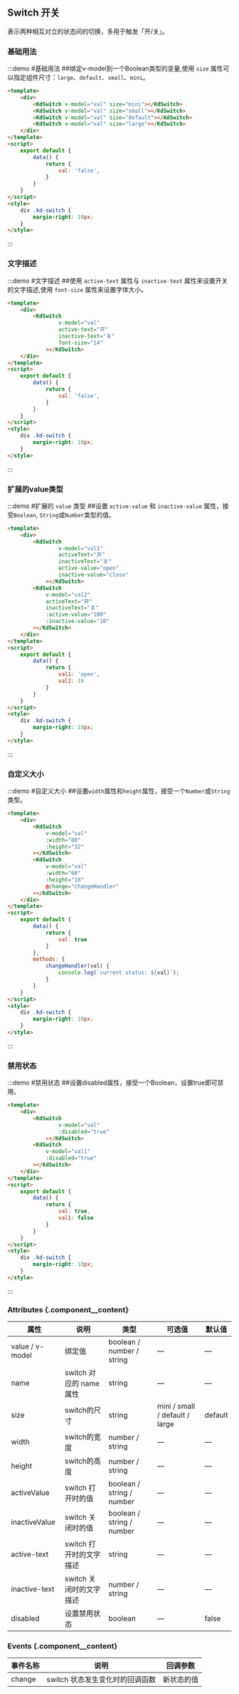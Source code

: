 ## Switch 开关
表示两种相互对立的状态间的切换，多用于触发「开/关」。

### 基础用法

:::demo #基础用法 ##绑定v-model到一个Boolean类型的变量,使用 `size` 属性可以指定组件尺寸：`large`、`default`、`small`、`mini`。

```html
<template>
    <div>
        <KdSwitch v-model="val" size="mini"></KdSwitch>
        <KdSwitch v-model="val" size="small"></KdSwitch>
        <KdSwitch v-model="val" size="default"></KdSwitch>
        <KdSwitch v-model="val" size="large"></KdSwitch>
    </div>
</template>
<script>
    export default {
        data() {
            return {
                val: 'false',
            }
        }
    }
</script>
<style>
    div .kd-switch {
        margin-right: 10px;
    }
</style>
```
:::

### 文字描述

:::demo #文字描述 ##使用 `active-text` 属性与 `inactive-text` 属性来设置开关的文字描述,使用 `font-size` 属性来设置字体大小。

```html
<template>
    <div>
        <KdSwitch
                v-model="val"
                active-text="开"
                inactive-text="关"
                font-size="14"
            ></KdSwitch>
    </div>
</template>
<script>
    export default {
        data() {
            return {
                val: 'false',
            }
        }
    }
</script>
<style>
    div .kd-switch {
        margin-right: 10px;
    }
</style>
```
:::

### 扩展的value类型

:::demo #扩展的 `value` 类型 ##设置 `active-value` 和 `inactive-value` 属性，接受`Boolean`, `String`或`Number`类型的值。

```html
<template>
    <div>
        <KdSwitch
                v-model="val1"
                activeText="开"
                inactiveText="关"
                active-value="open"
                inactive-value="close"
            ></KdSwitch>
        <KdSwitch
            v-model="val2"
            activeText="开"
            inactiveText="关"
            :active-value="100"
            :inactive-value="10"
        ></KdSwitch>
    </div>
</template>
<script>
    export default {
        data() {
            return {
                val1: 'open',
                val2: 10
            }
        }
    }
</script>
<style>
    div .kd-switch {
        margin-right: 10px;
    }
</style>
```
:::

### 自定义大小

:::demo #自定义大小 ##设置`width`属性和`height`属性，接受一个`Number`或`String`类型。

```html
<template>
    <div>
        <KdSwitch
            v-model="val"
            :width="80"
            :height="32"
        ></KdSwitch>
        <KdSwitch
            v-model="val"
            :width="60"
            :height="18"
            @change="changeHandler"
        ></KdSwitch>
    </div>
</template>
<script>
    export default {
        data() {
            return {
                val: true
            }
        },
        methods: {
            changeHandler(val) {
                console.log(`current status: ${val}`);
            }
        }
    }
</script>
<style>
    div .kd-switch {
        margin-right: 10px;
    }
</style>
```
:::

### 禁用状态

:::demo #禁用状态 ##设置disabled属性，接受一个Boolean，设置true即可禁用。

```html
<template>
    <div>
        <KdSwitch
                v-model="val"
                :disabled="true"
            ></KdSwitch>
        <KdSwitch
            v-model="val1"
            :disabled="true"
        ></KdSwitch>
    </div>
</template>
<script>
    export default {
        data() {
            return {
                val: true,
                val1: false
            }
        }
    }
</script>
<style>
    div .kd-switch {
        margin-right: 10px;
    }
</style>
```
:::
### Attributes {.component__content}
| 属性      | 说明    | 类型      | 可选值       | 默认值   |
|---------- |-------- |---------- |-------------  |-------- |
| value / v-model | 绑定值                   | boolean / number / string | —         |  —
| name           | switch 对应的 name属性     | string                    |  —       |  —
| size           | switch的尺寸              | string                    | mini / small / default / large |     default    
| width          | switch的宽度              | number / string           |     —     |    —   
| height         | switch的高度              | number / string           |     —     |    —   
| activeValue    | switch 打开时的值          | boolean / string / number |     —     |    —   
| inactiveValue  | switch 关闭时的值          | boolean / string / number |     —     |    —   
| active-text    | switch 打开时的文字描述     | string	                 |     —     |   —
| inactive-text  | switch 关闭时的文字描述      | number / string           |     —     |    —   
| disabled  | 设置禁用状态   | boolean  |     —     |    false   |

### Events {.component__content}
| 事件名称      | 说明    | 回调参数 |
|---------- |-------- |---------- |
| change | switch 状态发生变化时的回调函数 | 新状态的值